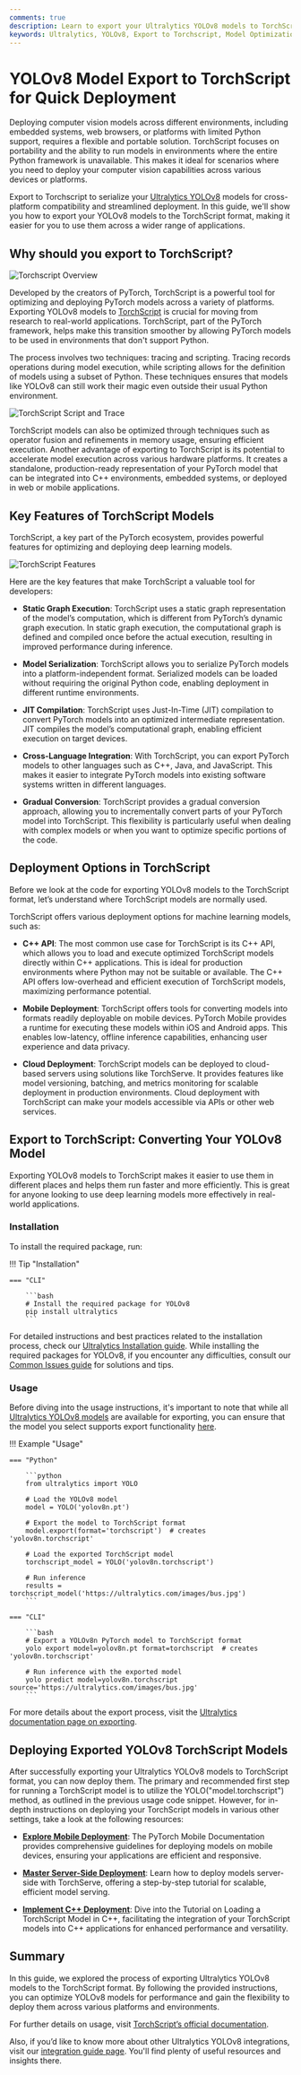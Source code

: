 ```yaml
---
comments: true
description: Learn to export your Ultralytics YOLOv8 models to TorchScript format for deployment through platforms like embedded systems, web browsers, and C++ applications.
keywords: Ultralytics, YOLOv8, Export to Torchscript, Model Optimization, Deployment, PyTorch, C++, Faster Inference
---
```


# YOLOv8 Model Export to TorchScript for Quick Deployment

Deploying computer vision models across different environments, including embedded systems, web browsers, or platforms with limited Python support, requires a flexible and portable solution. TorchScript focuses on portability and the ability to run models in environments where the entire Python framework is unavailable. This makes it ideal for scenarios where you need to deploy your computer vision capabilities across various devices or platforms.

Export to Torchscript to serialize your [Ultralytics YOLOv8](https://github.com/ultralytics/ultralytics) models for cross-platform compatibility and streamlined deployment. In this guide, we'll show you how to export your YOLOv8 models to the TorchScript format, making it easier for you to use them across a wider range of applications. 

## Why should you export to TorchScript?

![Torchscript Overview](https://github.com/ultralytics/ultralytics/assets/26833433/6873349d-c2f6-4620-b3cc-7b26b0698d0b)

Developed by the creators of PyTorch, TorchScript is a powerful tool for optimizing and deploying PyTorch models across a variety of platforms. Exporting YOLOv8 models to [TorchScript](https://pytorch.org/docs/stable/jit.html) is crucial for moving from research to real-world applications. TorchScript, part of the PyTorch framework, helps make this transition smoother by allowing PyTorch models to be used in environments that don't support Python.

The process involves two techniques: tracing and scripting. Tracing records operations during model execution, while scripting allows for the definition of models using a subset of Python. These techniques ensures that models like YOLOv8 can still work their magic even outside their usual Python environment.

![TorchScript Script and Trace](https://github.com/ultralytics/ultralytics/assets/26833433/ea9ea24f-a3a9-44bb-aca7-9c358d7490d7)

TorchScript models can also be optimized through techniques such as operator fusion and refinements in memory usage, ensuring efficient execution. Another advantage of exporting to TorchScript is its potential to accelerate model execution across various hardware platforms. It creates a standalone, production-ready representation of your PyTorch model that can be integrated into C++ environments, embedded systems, or deployed in web or mobile applications.

## Key Features of TorchScript Models

TorchScript, a key part of the PyTorch ecosystem, provides powerful features for optimizing and deploying deep learning models. 

![TorchScript Features](https://github.com/ultralytics/ultralytics/assets/26833433/44c7c5e3-1146-42db-952a-9060f070fead)

Here are the key features that make TorchScript a valuable tool for developers:

- **Static Graph Execution**: TorchScript uses a static graph representation of the model’s computation, which is different from PyTorch’s dynamic graph execution. In static graph execution, the computational graph is defined and compiled once before the actual execution, resulting in improved performance during inference.

 - **Model Serialization**: TorchScript allows you to serialize PyTorch models into a platform-independent format. Serialized models can be loaded without requiring the original Python code, enabling deployment in different runtime environments.

 - **JIT Compilation**: TorchScript uses Just-In-Time (JIT) compilation to convert PyTorch models into an optimized intermediate representation. JIT compiles the model’s computational graph, enabling efficient execution on target devices.

 - **Cross-Language Integration**: With TorchScript, you can export PyTorch models to other languages such as C++, Java, and JavaScript. This makes it easier to integrate PyTorch models into existing software systems written in different languages.

- **Gradual Conversion**: TorchScript provides a gradual conversion approach, allowing you to incrementally convert parts of your PyTorch model into TorchScript. This flexibility is particularly useful when dealing with complex models or when you want to optimize specific portions of the code.

## Deployment Options in TorchScript

Before we look at the code for exporting YOLOv8 models to the TorchScript format, let’s understand where TorchScript models are normally used.

TorchScript offers various deployment options for machine learning models, such as:

- **C++ API**: The most common use case for TorchScript is its C++ API, which allows you to load and execute optimized TorchScript models directly within C++ applications. This is ideal for production environments where Python may not be suitable or available. The C++ API offers low-overhead and efficient execution of TorchScript models, maximizing performance potential.

- **Mobile Deployment**: TorchScript offers tools for converting models into formats readily deployable on mobile devices. PyTorch Mobile provides a runtime for executing these models within iOS and Android apps. This enables low-latency, offline inference capabilities, enhancing user experience and data privacy.

- **Cloud Deployment**: TorchScript models can be deployed to cloud-based servers using solutions like TorchServe. It provides features like model versioning, batching, and metrics monitoring for scalable deployment in production environments. Cloud deployment with TorchScript can make your models accessible via APIs or other web services.

## Export to TorchScript: Converting Your YOLOv8 Model

Exporting YOLOv8 models to TorchScript makes it easier to use them in different places and helps them run faster and more efficiently. This is great for anyone looking to use deep learning models more effectively in real-world applications.

### Installation

To install the required package, run:

!!! Tip "Installation"

    === "CLI"
    
        ```bash
        # Install the required package for YOLOv8
        pip install ultralytics
        ```

For detailed instructions and best practices related to the installation process, check our [Ultralytics Installation guide](../quickstart.md). While installing the required packages for YOLOv8, if you encounter any difficulties, consult our [Common Issues guide](../guides/yolo-common-issues.md) for solutions and tips.

### Usage

Before diving into the usage instructions, it's important to note that while all [Ultralytics YOLOv8 models]((../models/index.md)) are available for exporting, you can ensure that the model you select supports export functionality [here](../modes/export.md).

!!! Example "Usage"

    === "Python"

        ```python
        from ultralytics import YOLO

        # Load the YOLOv8 model
        model = YOLO('yolov8n.pt')

        # Export the model to TorchScript format
        model.export(format='torchscript')  # creates 'yolov8n.torchscript'

        # Load the exported TorchScript model
        torchscript_model = YOLO('yolov8n.torchscript')

        # Run inference
        results = torchscript_model('https://ultralytics.com/images/bus.jpg')
        ```

    === "CLI"

        ```bash
        # Export a YOLOv8n PyTorch model to TorchScript format
        yolo export model=yolov8n.pt format=torchscript  # creates 'yolov8n.torchscript'

        # Run inference with the exported model
        yolo predict model=yolov8n.torchscript source='https://ultralytics.com/images/bus.jpg'
        ```

For more details about the export process, visit the [Ultralytics documentation page on exporting](../modes/export.md).

## Deploying Exported YOLOv8 TorchScript Models

After successfully exporting your Ultralytics YOLOv8 models to TorchScript format, you can now deploy them. The primary and recommended first step for running a TorchScript model is to utilize the YOLO("model.torchscript") method, as outlined in the previous usage code snippet. However, for in-depth instructions on deploying your TorchScript models in various other settings, take a look at the following resources:

- **[Explore Mobile Deployment](https://pytorch.org/mobile/home/)**: The PyTorch Mobile Documentation provides comprehensive guidelines for deploying models on mobile devices, ensuring your applications are efficient and responsive.

- **[Master Server-Side Deployment](https://pytorch.org/serve/getting_started.html)**: Learn how to deploy models server-side with TorchServe, offering a step-by-step tutorial for scalable, efficient model serving.

- **[Implement C++ Deployment](https://pytorch.org/tutorials/advanced/cpp_export.html)**: Dive into the Tutorial on Loading a TorchScript Model in C++, facilitating the integration of your TorchScript models into C++ applications for enhanced performance and versatility.

## Summary

In this guide, we explored the process of exporting Ultralytics YOLOv8 models to the TorchScript format. By following the provided instructions, you can optimize YOLOv8 models for performance and gain the flexibility to deploy them across various platforms and environments.

For further details on usage, visit [TorchScript’s official documentation](https://pytorch.org/docs/stable/jit.html).

Also, if you’d like to know more about other Ultralytics YOLOv8 integrations, visit our [integration guide page](../integrations/index.md). You'll find plenty of useful resources and insights there.
